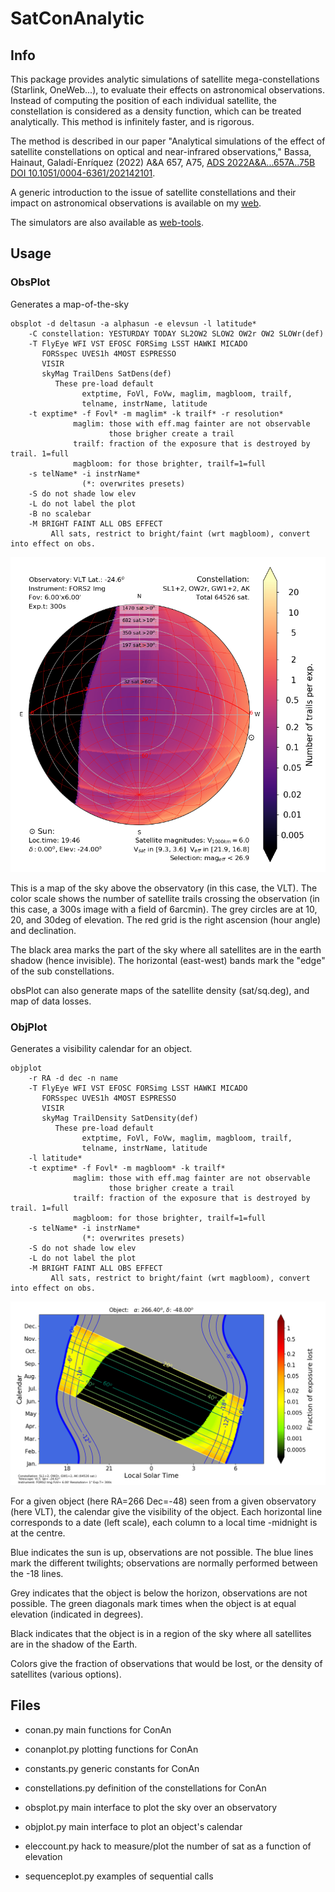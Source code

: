 # SatConAnalytic

## Info

This package provides analytic simulations of satellite mega-constellations (Starlink, OneWeb...), to evaluate their effects on astronomical observations. Instead of computing the position of each individual satellite, the constellation is considered as a density function, which can be treated analytically. This method is infinitely faster, and is rigorous.

The method is described in our paper "Analytical simulations of the effect of satellite constellations on optical and near-infrared observations," Bassa, Hainaut, Galadí-Enríquez (2022) A&A 657, A75, [ADS 2022A&A...657A..75B](https://ui.adsabs.harvard.edu/abs/2022A%26A...657A..75B/abstract) [DOI 10.1051/0004-6361/202142101](https://ui.adsabs.harvard.edu/link_gateway/2022A&A...657A..75B/doi:10.1051/0004-6361/202142101).

A generic introduction to the issue of satellite constellations and their impact on astronomical observations is available on my [web](https://www.eso.org/~ohainaut/satellites).

The simulators are also available as [web-tools](https://www.eso.org/~ohainaut/satellites/simulators.html).
## Usage

### ObsPlot

Generates a map-of-the-sky

```
obsplot -d deltasun -a alphasun -e elevsun -l latitude*
    -C constellation: YESTURDAY TODAY SL2OW2 SLOW2 OW2r OW2 SLOWr(def)
    -T FlyEye WFI VST EFOSC FORSimg LSST HAWKI MICADO
       FORSspec UVES1h 4MOST ESPRESSO
       VISIR 
       skyMag TrailDens SatDens(def)
          These pre-load default 
                extptime, FoVl, FoVw, maglim, magbloom, trailf, 
                telname, instrName, latitude
    -t exptime* -f Fovl* -m maglim* -k trailf* -r resolution*
              maglim: those with eff.mag fainter are not observable
                      those brigher create a trail
              trailf: fraction of the exposure that is destroyed by trail. 1=full
              magbloom: for those brighter, trailf=1=full
    -s telName* -i instrName*
                (*: overwrites presets)
    -S do not shade low elev
    -L do not label the plot
    -B no scalebar
    -M BRIGHT FAINT ALL OBS EFFECT
         All sats, restrict to bright/faint (wrt magbloom), convert into effect on obs.
```

![Example of obsplot output](./obsplot.png)

This is a map of the sky above the observatory (in this case, the VLT). The color scale shows the number of satellite trails crossing the observation (in this case, a 300s image with a field of 6arcmin). The grey circles are at 10, 20, and 30deg of elevation. The red grid is the right ascension (hour angle) and declination. 

The black area marks the part of the sky where all satellites are in the earth shadow (hence invisible). The horizontal (east-west) bands mark the "edge" of the sub constellations.

obsPlot can also generate maps of the satellite density (sat/sq.deg), and map of data losses.


### ObjPlot

Generates a visibility calendar for an object.

```
objplot 
    -r RA -d dec -n name
    -T FlyEye WFI VST EFOSC FORSimg LSST HAWKI MICADO
       FORSspec UVES1h 4MOST ESPRESSO
       VISIR 
       skyMag TrailDensity SatDensity(def)
          These pre-load default 
                extptime, FoVl, FoVw, maglim, magbloom, trailf, 
                telname, instrName, latitude
    -l latitude*
    -t exptime* -f Fovl* -m magbloom* -k trailf* 
              maglim: those with eff.mag fainter are not observable
                      those brigher create a trail
              trailf: fraction of the exposure that is destroyed by trail. 1=full
              magbloom: for those brighter, trailf=1=full
    -s telName* -i instrName*
                (*: overwrites presets)
    -S do not shade low elev
    -L do not label the plot
    -M BRIGHT FAINT ALL OBS EFFECT
         All sats, restrict to bright/faint (wrt magbloom), convert into effect on obs.
```


![Example of objplot output](./objplot.png)

For a given object (here RA=266 Dec=-48) seen from a given observatory (here VLT),
the calendar give the visibility of the object. Each horizontal line corresponds to a date (left scale), each column to a local time -midnight is at the centre.

Blue indicates the sun is up, observations are not possible. The blue lines mark the different twilights; observations are normally performed between the -18 lines.

Grey indicates that the object is below the horizon, observations are not possible. The green diagonals mark times when the object is at equal elevation (indicated in degrees).

Black indicates that the object is in a region of the sky where all satellites are in the shadow of the Earth.

Colors give the fraction of observations that would be lost, or the density of satellites (various options).



## Files

- conan.py	main functions for ConAn
- conanplot.py	plotting functions for ConAn
- constants.py	generic constants for ConAn
- constellations.py	definition of the constellations for ConAn

- obsplot.py	main interface to plot the sky over an observatory
- objplot.py	main interface to plot an object's calendar
- eleccount.py	hack to measure/plot the number of sat as a
		function of elevation
- sequenceplot.py examples of sequential calls
